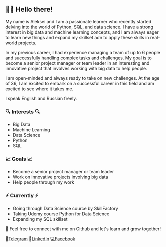 ## 🙋‍♂️ Hello there!

My name is Aleksei and I am a passionate learner who recently started delving into the world of Python, SQL, and data science. I have a strong interest in big data and machine learning concepts, and I am always eager to learn new things and expand my skillset adn to apply these skills in real-world projects.

In my previous career, I had experience managing a team of up to 6 people and successfully handling complex tasks and challenges. My goal is to become a senior project manager or team leader in an interesting and innovative project that involves working with big data to help people.

I am open-minded and always ready to take on new challenges. At the age of 36, I am excited to embark on a successful career in this field and am excited to see where it takes me.

I speak English and Russian freely.

### 🔍 Interests 🔍

* Big Data
* Machine Learning
* Data Science
* Python
* SQL

### 📈 Goals 📈

* Become a senior project manager or team leader
* Work on innovative projects involving big data
* Help people through my work

### ⚡️ Currently ⚡️

* Going through Data Science cource by SkillFactory
* Taking Udemy course Python for Data Science
* Expanding my SQL skillset

🤝 Feel free to connect with me on Github and let's learn and grow together!

📱[Telegram](https://t.me/pjatkovsky)
👔[LinkedIn](https://www.linkedin.com/in/aleksei-bykov-vilnius/)
💻[Facebook](https://www.facebook.com/s.sovetnik/)
